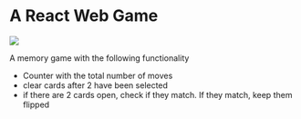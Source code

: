 # A React Web Game

[![](https://scotch-res.cloudinary.com/video/upload/vs_50,dl_200,e_loop/v1592352066/13-memory-matching_cvgqvl.gif)](https://learn.chrisoncode.io/courses/10-react-apps-series-b/365603-3-memory-matching-game/1041042-00-memory-matching-preview)

A memory game with the following functionality

- Counter with the total number of moves
- clear cards after 2 have been selected
- if there are 2 cards open, check if they match. If they match, keep them flipped
